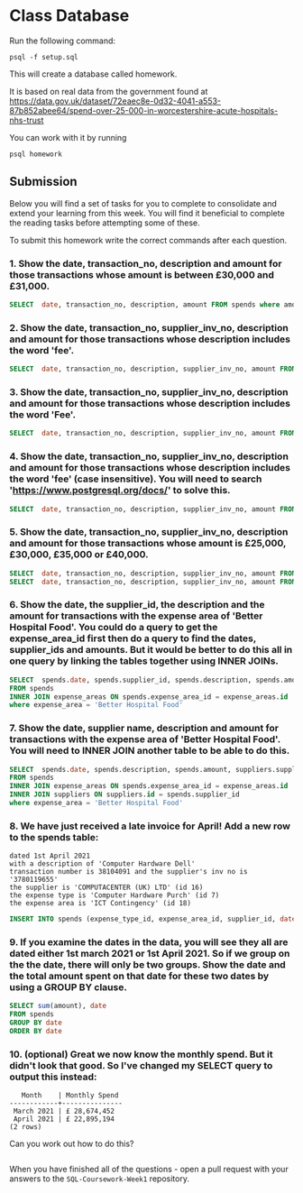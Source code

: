 # Class Database
Run the following command:
```
psql -f setup.sql
```
This will create a database called homework.

It is based on real data from the government found at
https://data.gov.uk/dataset/72eaec8e-0d32-4041-a553-87b852abee64/spend-over-25-000-in-worcestershire-acute-hospitals-nhs-trust

You can work with it by running
```
psql homework
```
## Submission

Below you will find a set of tasks for you to complete to consolidate and extend your learning from this week. You will find it beneficial to complete the reading tasks before attempting some of these.

To submit this homework write the correct commands after each question.

### 1. Show the date, transaction_no, description and amount for those transactions whose amount is between £30,000 and £31,000.
```sql
SELECT  date, transaction_no, description, amount FROM spends where amount BETWEEN 30000 AND 31000;
```
### 2. Show the date, transaction_no, supplier_inv_no, description and amount for those transactions whose description includes the word 'fee'.
```sql
SELECT  date, transaction_no, description, supplier_inv_no, amount FROM spends where description LIKE '%fee%';
```
### 3. Show the date, transaction_no, supplier_inv_no, description and amount for those transactions whose description includes the word 'Fee'.
```sql
SELECT  date, transaction_no, description, supplier_inv_no, amount FROM spends where description LIKE '%Fee%';
```
### 4. Show the date, transaction_no, supplier_inv_no, description and amount for those transactions whose description includes the word 'fee' (case insensitive). You will need to search 'https://www.postgresql.org/docs/' to solve this.
```sql
SELECT  date, transaction_no, description, supplier_inv_no, amount FROM spends where lower(description) LIKE '%fee%' 
```
### 5. Show the date, transaction_no, supplier_inv_no, description and amount for those transactions whose amount is £25,000, £30,000, £35,000 or £40,000.
```sql
SELECT  date, transaction_no, description, supplier_inv_no, amount FROM spends where amount = 25000 or amount = 30000 or amount = 35000 or amount =40000 
SELECT  date, transaction_no, description, supplier_inv_no, amount FROM spends where amount in (25000, 30000, 35000, 40000)
```
### 6. Show the date, the supplier_id, the description and the amount for transactions with the expense area of 'Better Hospital Food'. You could do a query to get the expense_area_id first then do a query to find the dates, supplier_ids and amounts. But it would be better to do this all in one query by linking the tables together using INNER JOINs.
```sql
SELECT  spends.date, spends.supplier_id, spends.description, spends.amount 
FROM spends 
INNER JOIN expense_areas ON spends.expense_area_id = expense_areas.id 
where expense_area = 'Better Hospital Food'
```
### 7. Show the date, supplier name, description and amount for transactions with the expense area of 'Better Hospital Food'. You will need to INNER JOIN another table to be able to do this.
```sql
SELECT  spends.date, spends.description, spends.amount, suppliers.supplier 
FROM spends 
INNER JOIN expense_areas ON spends.expense_area_id = expense_areas.id 
INNER JOIN suppliers ON suppliers.id = spends.supplier_id
where expense_area = 'Better Hospital Food'

```
### 8. We have just received a late invoice for April! Add a new row to the spends table:
    dated 1st April 2021
    with a description of 'Computer Hardware Dell'
    transaction number is 38104091 and the supplier's inv no is '3780119655'
    the supplier is 'COMPUTACENTER (UK) LTD' (id 16)
    the expense type is 'Computer Hardware Purch' (id 7)
    the expense area is 'ICT Contingency' (id 18)
```sql
INSERT INTO spends (expense_type_id, expense_area_id, supplier_id, date, description, transaction_no, supplier_inv_no, amount) VALUES (7, 18, 16, '2021-04-01','Computer Hardware Dell', 38104091, 3780119655, 50);
```
### 9. If you examine the dates in the data, you will see they all are dated either 1st march 2021 or 1st April 2021. So if we group on the the date, there will only be two groups. Show the date and the total amount spent on that date for these two dates by using a GROUP BY clause.
```sql
SELECT sum(amount), date
FROM spends
GROUP BY date
ORDER BY date


```
### 10. (optional) Great we now know the monthly spend. But it didn't look that good. So I've changed my SELECT query to output this instead:
```
   Month    | Monthly Spend 
------------+---------------
 March 2021 | £ 28,674,452
 April 2021 | £ 22,895,194
(2 rows)
```
Can you work out how to do this?

```sql

```

When you have finished all of the questions - open a pull request with your answers to the `SQL-Coursework-Week1` repository.
